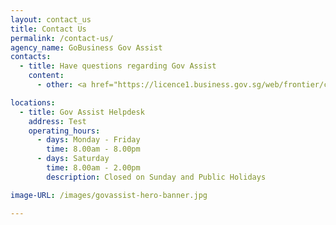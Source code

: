 ```yaml
---
layout: contact_us
title: Contact Us
permalink: /contact-us/
agency_name: GoBusiness Gov Assist
contacts:
  - title: Have questions regarding Gov Assist
    content:
      - other: <a href="https://licence1.business.gov.sg/web/frontier/contact-us" target="_blank"style="color:#037e8a">Go to Helpdesk</a>

locations:
  - title: Gov Assist Helpdesk
    address: Test
    operating_hours:
      - days: Monday - Friday
        time: 8.00am - 8.00pm
      - days: Saturday
        time: 8.00am - 2.00pm
        description: Closed on Sunday and Public Holidays

image-URL: /images/govassist-hero-banner.jpg

---
```

